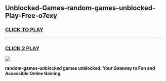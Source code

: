 
## Unblocked-Games-random-games-unblocked-Play-Free-o7exy
<h3>
<a href="https://premium76.site?title=random-games-unblocked&ref=23A">CLICK TO PLAY</a></h3>
<hr>

<h3>
<a href="https://premium76.site?title=random-games-unblocked&ref=23A">CLICK 2 PLAY</a>
  
</h3>

<a href="https://premium76.site?title=random-games-unblocked&ref=23A"><img src="https://clearcache.store/games.png"></a>


**random-games-unblocked games unblocked: Your Gateway to Fun and Accessible Online Gaming**
